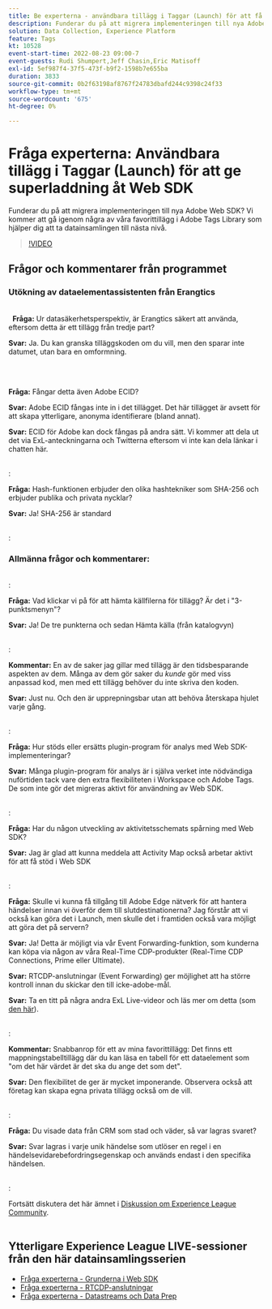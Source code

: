 ```yaml
---
title: Be experterna - användbara tillägg i Taggar (Launch) för att få hjälp att ladda upp Web SDK
description: Funderar du på att migrera implementeringen till nya Adobe Web SDK?  Vi kommer att gå igenom några av våra favorittillägg i Adobe Tags Library som hjälper dig att ta datainsamlingen till nästa nivå.
solution: Data Collection, Experience Platform
feature: Tags
kt: 10528
event-start-time: 2022-08-23 09:00-7
event-guests: Rudi Shumpert,Jeff Chasin,Eric Matisoff
exl-id: 5ef987f4-37f5-473f-b9f2-1598b7e655ba
duration: 3833
source-git-commit: 0b2f63198af8767f24783dbafd244c9398c24f33
workflow-type: tm+mt
source-wordcount: '675'
ht-degree: 0%

---
```


# Fråga experterna: Användbara tillägg i Taggar (Launch) för att ge superladdning åt Web SDK

Funderar du på att migrera implementeringen till nya Adobe Web SDK?  Vi kommer att gå igenom några av våra favorittillägg i Adobe Tags Library som hjälper dig att ta datainsamlingen till nästa nivå.

>[!VIDEO](https://video.tv.adobe.com/v/346610/?quality=12&learn=on)

## Frågor och kommentarer från programmet

### Utökning av dataelementassistenten från Erangtics

<br> 
**Fråga:** Ur datasäkerhetsperspektiv, är Erangtics säkert att använda, eftersom detta är ett tillägg från tredje part?

**Svar:** Ja. Du kan granska tilläggskoden om du vill, men den sparar inte datumet, utan bara en omformning.

<br> 

**Fråga:** Fångar detta även Adobe ECID?

**Svar:** Adobe ECID fångas inte in i det tillägget. Det här tillägget är avsett för att skapa ytterligare, anonyma identifierare (bland annat).

**Svar:** ECID för Adobe kan dock fångas på andra sätt. Vi kommer att dela ut det via ExL-anteckningarna och Twitterna eftersom vi inte kan dela länkar i chatten här.

<br>:

**Fråga:** Hash-funktionen erbjuder den olika hashtekniker som SHA-256 och erbjuder publika och privata nycklar?

**Svar:** Ja! SHA-256 är standard

<br>:

### Allmänna frågor och kommentarer:

<br>:

**Fråga:** Vad klickar vi på för att hämta källfilerna för tillägg? Är det i &quot;3-punktsmenyn&quot;?

**Svar:** Ja! De tre punkterna och sedan Hämta källa (från katalogvyn)

<br>:

**Kommentar:** En av de saker jag gillar med tillägg är den tidsbesparande aspekten av dem. Många av dem gör saker du *kunde* gör med viss anpassad kod, men med ett tillägg behöver du inte skriva den koden.

**Svar:** Just nu. Och den är upprepningsbar utan att behöva återskapa hjulet varje gång.

<br>:

**Fråga:** Hur stöds eller ersätts plugin-program för analys med Web SDK-implementeringar?

**Svar:** Många plugin-program för analys är i själva verket inte nödvändiga nuförtiden tack vare den extra flexibiliteten i Workspace och Adobe Tags. De som inte gör det migreras aktivt för användning av Web SDK.

<br>:

**Fråga:** Har du någon utveckling av aktivitetsschemats spårning med Web SDK?

**Svar:** Jag är glad att kunna meddela att Activity Map också arbetar aktivt för att få stöd i Web SDK

<br>:

**Fråga:** Skulle vi kunna få tillgång till Adobe Edge nätverk för att hantera händelser innan vi överför dem till slutdestinationerna? Jag förstår att vi också kan göra det i Launch, men skulle det i framtiden också vara möjligt att göra det på servern?

**Svar:** Ja! Detta är möjligt via vår Event Forwarding-funktion, som kunderna kan köpa via någon av våra Real-Time CDP-produkter (Real-Time CDP Connections, Prime eller Ultimate).

**Svar:** RTCDP-anslutningar (Event Forwarding) ger möjlighet att ha större kontroll innan du skickar den till icke-adobe-mål.

**Svar:** Ta en titt på några andra ExL Live-videor och läs mer om detta (som [den här](exl-live-episode-06-23-22.md)).

<br>:

**Kommentar:** Snabbanrop för ett av mina favorittillägg: Det finns ett mappningstabelltillägg där du kan läsa en tabell för ett dataelement som &quot;om det här värdet är det ska du ange det som det&quot;.

**Svar:** Den flexibilitet de ger är mycket imponerande. Observera också att företag kan skapa egna privata tillägg också om de vill.

<br>:

**Fråga:** Du visade data från CRM som stad och väder, så var lagras svaret?

**Svar:** Svar lagras i varje unik händelse som utlöser en regel i en händelsevidarebefordringsegenskap och används endast i den specifika händelsen.

<br>:

Fortsätt diskutera det här ämnet i [Diskussion om Experience League Community](https://experienceleaguecommunities.adobe.com/t5/adobe-experience-platform/experience-league-live-post-session-discussion-useful-extensions/m-p/542620#M240).
<br> 

## Ytterligare Experience League LIVE-sessioner från den här datainsamlingsserien

* [Fråga experterna - Grunderna i Web SDK](exl-live-episode-05-26-22.md)
* [Fråga experterna - RTCDP-anslutningar](exl-live-episode-06-23-22.md)
* [Fråga experterna - Datastreams och Data Prep](exl-live-episode-07-21-22.md)

